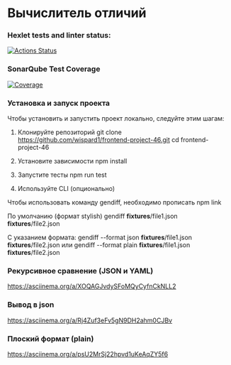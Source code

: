 # Вычислитель отличий

### Hexlet tests and linter status:

[![Actions Status](https://github.com/wispard1/frontend-project-46/actions/workflows/hexlet-check.yml/badge.svg)](https://github.com/wispard1/frontend-project-46/actions)

### SonarQube Test Coverage

[![Coverage](https://sonarcloud.io/api/project_badges/measure?project=wispard1_frontend-project-46&metric=coverage)](https://sonarcloud.io/summary/new_code?id=wispard1_frontend-project-46)

### Установка и запуск проекта
Чтобы установить и запустить проект локально, следуйте этим шагам:
1. Клонируйте репозиторий
git clone https://github.com/wispard1/frontend-project-46.git 
cd frontend-project-46

2. Установите зависимости
npm install

3. Запустите тесты
npm run test

4. Используйте CLI (опционально)

Чтобы использовать команду gendiff, необходимо прописать npm link

По умолчанию (формат stylish)
gendiff __fixtures__/file1.json __fixtures__/file2.json

С указанием формата:
gendiff --format json __fixtures__/file1.json __fixtures__/file2.json
или
gendiff --format plain __fixtures__/file1.json __fixtures__/file2.json

### Рекурсивное сравнение (JSON и YAML)

https://asciinema.org/a/XOQAGJvdySFoMQyCyfnCkNLL2

### Вывод в json

https://asciinema.org/a/Rj4Zuf3eFv5gN9DH2ahm0CJBv

### Плоский формат (plain)

https://asciinema.org/a/psU2MrSj22hpvd1uKeAqZY5f6

